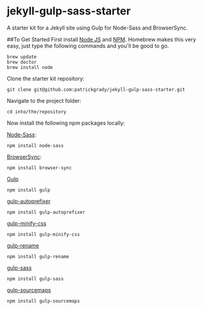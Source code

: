 # jekyll-gulp-sass-starter
A starter kit for a Jekyll site using Gulp for Node-Sass and BrowserSync.

##To Get Started
First install [Node JS](https://nodejs.org/) and [NPM](http://blog.npmjs.org/post/85484771375/how-to-install-npm). Homebrew makes this very easy, just type the following commands and you'll be good to go.
~~~
brew update
brew doctor
brew install node
~~~

Clone the starter kit repository:
~~~
git clone git@github.com:patrickgrady/jekyll-gulp-sass-starter.git
~~~

Navigate to the project folder:
~~~
cd into/the/repository
~~~

Now install the following npm packages locally:

[Node-Sass](https://github.com/sass/node-sass):
~~~
npm install node-sass
~~~

[BrowserSync](http://www.browsersync.io/#install):
~~~
npm install browser-sync
~~~

[Gulp](https://github.com/gulpjs/gulp/blob/master/docs/getting-started.md)
~~~
npm install gulp
~~~

[gulp-autoprefixer](https://www.npmjs.com/package/gulp-autoprefixer)
~~~
npm install gulp-autoprefixer
~~~

[gulp-minify-css](https://www.npmjs.com/package/gulp-minify-css)
~~~
npm install gulp-minify-css
~~~

[gulp-rename](https://www.npmjs.com/package/gulp-rename)
~~~
npm install gulp-rename
~~~

[gulp-sass](https://www.npmjs.com/package/gulp-sass)
~~~
npm install gulp-sass
~~~

[gulp-sourcemaps](https://www.npmjs.com/package/gulp-sourcemaps)
~~~
npm install gulp-sourcemaps
~~~



